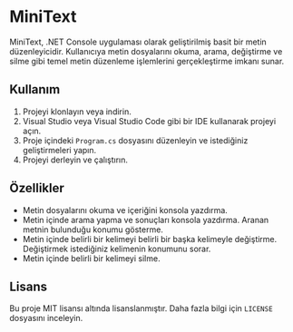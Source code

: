 # MiniText

MiniText, .NET Console uygulaması olarak geliştirilmiş basit bir metin düzenleyicidir. Kullanıcıya metin dosyalarını okuma, arama, değiştirme ve silme gibi temel metin düzenleme işlemlerini gerçekleştirme imkanı sunar.

## Kullanım

1. Projeyi klonlayın veya indirin.
2. Visual Studio veya Visual Studio Code gibi bir IDE kullanarak projeyi açın.
3. Proje içindeki `Program.cs` dosyasını düzenleyin ve istediğiniz geliştirmeleri yapın.
4. Projeyi derleyin ve çalıştırın.

## Özellikler

- Metin dosyalarını okuma ve içeriğini konsola yazdırma.
- Metin içinde arama yapma ve sonuçları konsola yazdırma. Aranan metnin bulunduğu konumu gösterme.
- Metin içinde belirli bir kelimeyi belirli bir başka kelimeyle değiştirme. Değiştirmek istediğiniz kelimenin konumunu sorar.
- Metin içinde belirli bir kelimeyi silme.

## Lisans

Bu proje MIT lisansı altında lisanslanmıştır. Daha fazla bilgi için `LICENSE` dosyasını inceleyin.
